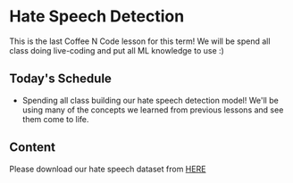 # Hate Speech Detection

This is the last Coffee N Code lesson for this term! We will be spend all class doing live-coding and put all ML knowledge to use :)

## Today's Schedule

- Spending all class building our hate speech detection model! We'll be using many of the concepts we learned from previous lessons and see them come to life.

## Content

Please download our hate speech dataset from [HERE](https://github.com/UWCoffeeNCode/Lessons/blob/master/F18/Projects/ml-reddit-bot/lesson-5-and-6/data/final_labelled_data.pkl)

